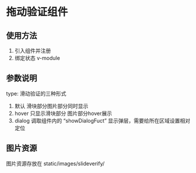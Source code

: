 # 拖动验证组件

## 使用方法

1. 引入组件并注册
2. 绑定状态 v-module

## 参数说明

type: 滑动验证的三种形式

1. 默认 滑块部分图片部分同时显示
2. hover 只显示滑块部分 图片部分hover展示
3. dialog 调取组件内的 “showDialogFuct” 显示弹层，需要给所在区域设置相对定位

## 图片资源

图片资源存放在 static/images/slideverify/